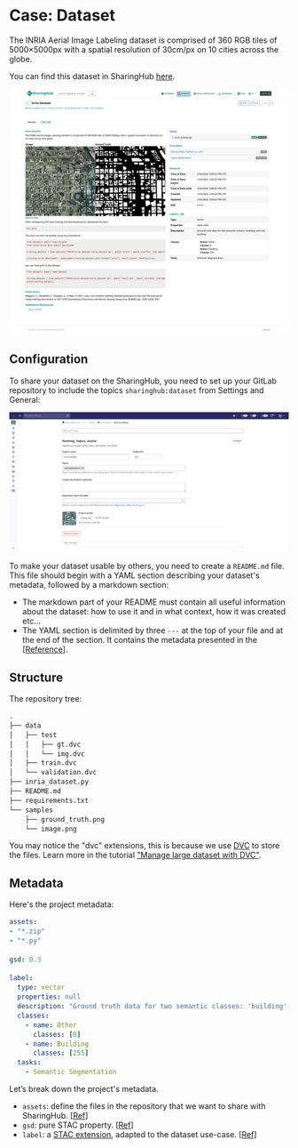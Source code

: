 # Case: Dataset

The INRIA Aerial Image Labeling dataset is comprised of 360 RGB tiles of 5000×5000px with a spatial resolution of 30cm/px on 10 cities across the globe.

You can find this dataset in SharingHub [here](https://sharinghub.p2.csgroup.space/ui/#/stac/collections/dataset/items/space_applications/mlops-services/sharinghub-tests/public/inria-dataset).

![Preview](../../assets/figures/share/dataset-example.png)

## Configuration

To share your dataset on the SharingHub, you need to set up your GitLab repository to include the topics `sharinghub:dataset` from Settings and General:

![Add topics to dataset](../../assets/figures/share/add-dataset-topic.png)

To make your dataset usable by others, you need to create a `README.md` file. This file should begin with a YAML section describing your dataset's metadata, followed by a markdown section:

- The markdown part of your README must contain all useful information about the dataset: how to use it and in what context, how it was created etc...
- The YAML section is delimited by three `---` at the top of your file and at the end of the section. It contains the metadata presented in the \[[Reference](./reference.md)].

## Structure

The repository tree:

```txt
.
├── data
│   ├── test
│   │   ├── gt.dvc
│   │   └── img.dvc
│   ├── train.dvc
│   └── validation.dvc
├── inria_dataset.py
├── README.md
├── requirements.txt
└── samples
    ├── ground_truth.png
    └── image.png
```

You may notice the "dvc" extensions, this is because we use [DVC](../data/dvc.md) to store the files. Learn more in the tutorial ["Manage large dataset with DVC"](../../tutorials/manage_dataset_with_dvc.md).

## Metadata

Here's the project metadata:

```yaml title="README.md Metadata"
assets:
- "*.zip"
- "*.py"

gsd: 0.3

label:
  type: vector
  properties: null
  description: "Ground truth data for two semantic classes: 'building' and 'not building'"
  classes:
    - name: Other
      classes: [0]
    - name: Building
      classes: [255]
  tasks:
    - Semantic Segmentation
```

Let’s break down the project's metadata.

- `assets`: define the files in the repository that we want to share with SharingHub. [[Ref](./reference.md#assets)]
- `gsd`: pure STAC property. [[Ref](./reference.md#remaining-properties)]
- `label`: a [STAC extension](https://github.com/stac-extensions/label), adapted to the dataset use-case. [[Ref](./reference.md#extensions)]
